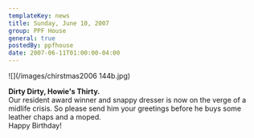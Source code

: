 ```yaml
---
templateKey: news
title: Sunday, June 10, 2007
group: PPF House
general: true
postedBy: ppfhouse
date: 2007-06-11T01:00:00-04:00
---
```

![](/images/chirstmas2006 144b.jpg)

**Dirty Dirty, Howie's Thirty.**  
Our resident award winner and snappy dresser is now on the verge of a midlife crisis. So please send him your greetings before he buys some leather chaps and a moped.  
Happy Birthday!
